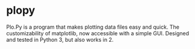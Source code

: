 # plopy
Plo.Py is a program that makes plotting data files easy and quick. The customizability of matplotlib, now accessible with a simple GUI. Designed and tested in Python 3, but also works in 2.
